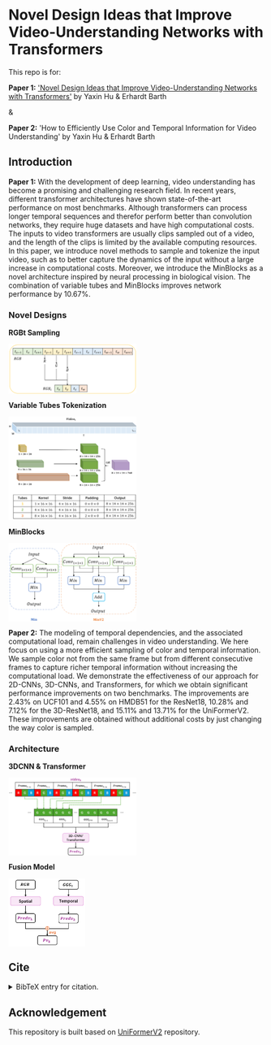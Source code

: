 # Novel Design Ideas that Improve Video-Understanding Networks with Transformers
This repo is for:

**Paper 1:** ['Novel Design Ideas that Improve Video-Understanding Networks with Transformers'](https://ieeexplore.ieee.org/document/10649969) by Yaxin Hu & Erhardt Barth

&

**Paper 2:** 'How to Efficiently Use Color and Temporal Information for Video Understanding' by Yaxin Hu & Erhardt Barth

## Introduction

**Paper 1:** With the development of deep learning, video understanding has become a promising and challenging research field. In recent years, different transformer architectures have shown state-of-the-art performance on most benchmarks. Although transformers can process longer temporal sequences and therefor perform better than convolution networks, they require huge datasets and have high computational costs. The inputs to video transformers are usually clips sampled out of a video, and the length of the clips is limited by the available computing resources. In this paper, we introduce novel methods to sample and tokenize the input video, such as to better capture the dynamics of the input without a large increase in computational costs. Moreover, we introduce the MinBlocks as a novel architecture inspired by neural processing in biological vision. The combination of variable tubes and MinBlocks improves network performance by 10.67%.

### Novel Designs

**RGBt Sampling**

<div align=left>
<img src="https://github.com/kaka761/Novel_Designs_for_Video_Transformer/blob/master/RGBt.png" align="center" width=50% />
</div>

**Variable Tubes Tokenization**

<div align=left>
<img src="https://github.com/kaka761/Novel_Designs_for_Video_Transformer/blob/master/Tubes.png" align="center" width=50% />
</div>

**MinBlocks**

<div align=left>
<img src="https://github.com/kaka761/Novel_Designs_for_Video_Transformer/blob/master/Mins.png" align="center" width=50% />
</div>

**Paper 2:** The modeling of temporal dependencies, and the associated computational load, remain challenges in video understanding. We here focus on using a more efficient sampling of color and temporal information. We sample color not from the same frame but from different consecutive frames to capture richer temporal information without increasing the computational load. We demonstrate the effectiveness of our approach for 2D-CNNs, 3D-CNNs, and Transformers, for which we obtain significant performance improvements on two benchmarks. The improvements are 2.43% on UCF101 and 4.55% on HMDB51 for the ResNet18, 10.28% and 7.12% for the 3D-ResNet18, and 15.11% and 13.71% for the UniFormerV2. These improvements are obtained without additional costs by just changing the way color is sampled. 

### Architecture

**3DCNN & Transformer**

<div align=left>
<img src="https://github.com/kaka761/Novel_Designs_for_Video_Transformer/blob/master/3Dcnn.png" align="center" width=50% />
</div>

**Fusion Model**

<div align=left>
<img src="https://github.com/kaka761/Novel_Designs_for_Video_Transformer/blob/master/fuse.png" align="center" width=30% />
</div>

## Cite
<details>
<summary>BibTeX entry for citation.</summary>
<pre>
@article{example,
  title={An Example Article},
  author={Doe, John},
  journal={Journal of Example Studies},
  year={2020},
  volume={10},
  number={5},
  pages={123-456},
  doi={10.1234/example}
}
</pre>
</details>

## Acknowledgement
This repository is built based on [UniFormerV2](https://github.com/OpenGVLab/UniFormerV2?tab=readme-ov-file#uniformerv2) repository.
